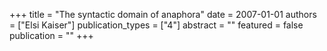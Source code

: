 +++
title = "The syntactic domain of anaphora"
date = 2007-01-01
authors = ["Elsi Kaiser"]
publication_types = ["4"]
abstract = ""
featured = false
publication = ""
+++

